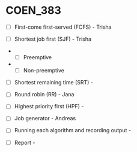 # COEN_383

- [ ] First-come first-served (FCFS) - Trisha

- [ ] Shortest job first (SJF) - Trisha
- - [ ] Preemptive
- - [ ] Non-preemptive

- [ ] Shortest remaining time (SRT) - 

- [ ] Round robin (RR) - Jana

- [ ] Highest priority first (HPF) - 

- [ ] Job generator - Andreas

- [ ] Running each algorithm and recording output - 

- [ ] Report - 

